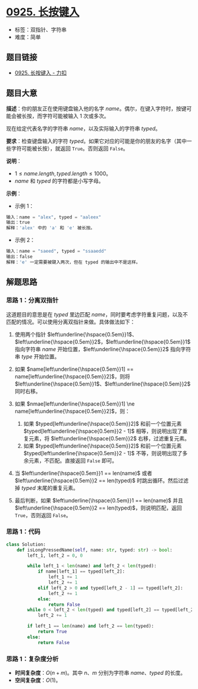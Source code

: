 # [0925. 长按键入](https://leetcode.cn/problems/long-pressed-name/)

- 标签：双指针、字符串
- 难度：简单

## 题目链接

- [0925. 长按键入 - 力扣](https://leetcode.cn/problems/long-pressed-name/)

## 题目大意

**描述**：你的朋友正在使用键盘输入他的名字 $name$。偶尔，在键入字符时，按键可能会被长按，而字符可能被输入 $1$ 次或多次。

现在给定代表名字的字符串 $name$，以及实际输入的字符串 $typed$。

**要求**：检查键盘输入的字符 $typed$。如果它对应的可能是你的朋友的名字（其中一些字符可能被长按），就返回 `True`。否则返回 `False`。

**说明**：

- $1 \le name.length, typed.length \le 1000$。
- $name$ 和 $typed$ 的字符都是小写字母。

**示例**：

- 示例 1：

```python
输入：name = "alex", typed = "aaleex"
输出：true
解释：'alex' 中的 'a' 和 'e' 被长按。
```

- 示例 2：

```python
输入：name = "saeed", typed = "ssaaedd"
输出：false
解释：'e' 一定需要被键入两次，但在 typed 的输出中不是这样。
```

## 解题思路

### 思路 1：分离双指针

这道题目的意思是在 $typed$ 里边匹配 $name$，同时要考虑字符重复问题，以及不匹配的情况。可以使用分离双指针来做。具体做法如下：

1. 使用两个指针 $left\underline{\hspace{0.5em}}1$、$left\underline{\hspace{0.5em}}2$，$left\underline{\hspace{0.5em}}1$ 指向字符串 $name$ 开始位置，$left\underline{\hspace{0.5em}}2$ 指向字符串 $type$ 开始位置。
2. 如果 $name[left\underline{\hspace{0.5em}}1] == name[left\underline{\hspace{0.5em}}2]$，则将 $left\underline{\hspace{0.5em}}1$、$left\underline{\hspace{0.5em}}2$ 同时右移。
3. 如果 $nmae[left\underline{\hspace{0.5em}}1] \ne name[left\underline{\hspace{0.5em}}2]$，则：
   1. 如果 $typed[left\underline{\hspace{0.5em}}2]$ 和前一个位置元素 $typed[left\underline{\hspace{0.5em}}2 - 1]$ 相等，则说明出现了重复元素，将 $left\underline{\hspace{0.5em}}2$ 右移，过滤重复元素。
   2. 如果 $typed[left\underline{\hspace{0.5em}}2]$ 和前一个位置元素 $typed[left\underline{\hspace{0.5em}}2 - 1]$ 不等，则说明出现了多余元素，不匹配。直接返回 `False` 即可。

4. 当 $left\underline{\hspace{0.5em}}1 == len(name)$ 或者 $left\underline{\hspace{0.5em}}2 == len(typed)$ 时跳出循环。然后过滤掉 $typed$ 末尾的重复元素。
5. 最后判断，如果 $left\underline{\hspace{0.5em}}1 == len(name)$ 并且 $left\underline{\hspace{0.5em}}2 == len(typed)$，则说明匹配，返回 `True`，否则返回 `False`。

### 思路 1：代码

```python
class Solution:
    def isLongPressedName(self, name: str, typed: str) -> bool:
        left_1, left_2 = 0, 0

        while left_1 < len(name) and left_2 < len(typed):
            if name[left_1] == typed[left_2]:
                left_1 += 1
                left_2 += 1
            elif left_2 > 0 and typed[left_2 - 1] == typed[left_2]:
                left_2 += 1
            else:
                return False
        while 0 < left_2 < len(typed) and typed[left_2] == typed[left_2 - 1]:
            left_2 += 1

        if left_1 == len(name) and left_2 == len(typed):
            return True
        else:
            return False
```

### 思路 1：复杂度分析

- **时间复杂度**：$O(n + m)$。其中 $n$、$m$ 分别为字符串 $name$、$typed$ 的长度。
- **空间复杂度**：$O(1)$。

